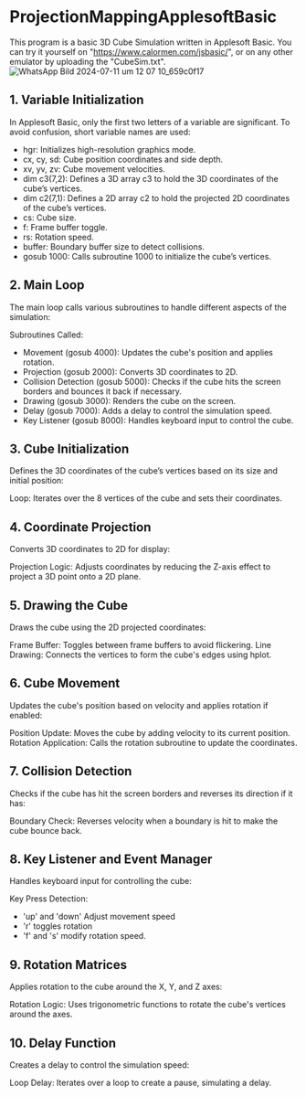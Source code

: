 # ProjectionMappingApplesoftBasic

This program is a basic 3D Cube Simulation written in Applesoft Basic. You can try it yourself on "https://www.calormen.com/jsbasic/", or on any other emulator by uploading the "CubeSim.txt".
![WhatsApp Bild 2024-07-11 um 12 07 10_659c0f17](https://github.com/LukeBarthel/ProjectionMappingApplesoftBasic/assets/175216318/b0f5fe0a-06a6-4e90-8eba-58589af613a0)

## 1. Variable Initialization
In Applesoft Basic, only the first two letters of a variable are significant. To avoid confusion, short variable names are used:

- hgr: Initializes high-resolution graphics mode.
- cx, cy, sd: Cube position coordinates and side depth.
- xv, yv, zv: Cube movement velocities.
- dim c3(7,2): Defines a 3D array c3 to hold the 3D coordinates of the cube’s vertices.
- dim c2(7,1): Defines a 2D array c2 to hold the projected 2D coordinates of the cube’s vertices.
- cs: Cube size.
- f: Frame buffer toggle.
- rs: Rotation speed.
- buffer: Boundary buffer size to detect collisions.
- gosub 1000: Calls subroutine 1000 to initialize the cube’s vertices.

## 2. Main Loop
The main loop calls various subroutines to handle different aspects of the simulation:

Subroutines Called:
- Movement (gosub 4000): Updates the cube's position and applies rotation.
- Projection (gosub 2000): Converts 3D coordinates to 2D.
- Collision Detection (gosub 5000): Checks if the cube hits the screen borders and bounces it back if necessary.
- Drawing (gosub 3000): Renders the cube on the screen.
- Delay (gosub 7000): Adds a delay to control the simulation speed.
- Key Listener (gosub 8000): Handles keyboard input to control the cube.

## 3. Cube Initialization
Defines the 3D coordinates of the cube’s vertices based on its size and initial position:

Loop: Iterates over the 8 vertices of the cube and sets their coordinates.
## 4. Coordinate Projection
Converts 3D coordinates to 2D for display:

Projection Logic: Adjusts coordinates by reducing the Z-axis effect to project a 3D point onto a 2D plane.
## 5. Drawing the Cube
Draws the cube using the 2D projected coordinates:

Frame Buffer: Toggles between frame buffers to avoid flickering.
Line Drawing: Connects the vertices to form the cube's edges using hplot.
## 6. Cube Movement
Updates the cube's position based on velocity and applies rotation if enabled:

Position Update: Moves the cube by adding velocity to its current position.
Rotation Application: Calls the rotation subroutine to update the coordinates.
## 7. Collision Detection
Checks if the cube has hit the screen borders and reverses its direction if it has:

Boundary Check: Reverses velocity when a boundary is hit to make the cube bounce back.
## 8. Key Listener and Event Manager
Handles keyboard input for controlling the cube:

Key Press Detection:
- 'up' and 'down' Adjust movement speed
- 'r' toggles rotation
- 'f' and 's' modify rotation speed.
## 9. Rotation Matrices
Applies rotation to the cube around the X, Y, and Z axes:

Rotation Logic: Uses trigonometric functions to rotate the cube's vertices around the axes.
## 10. Delay Function
Creates a delay to control the simulation speed:

Loop Delay: Iterates over a loop to create a pause, simulating a delay.

